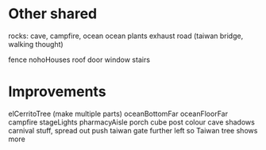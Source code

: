 # Other shared
rocks: cave, campfire, ocean
ocean plants
exhaust
road (taiwan bridge, walking thought)

fence
nohoHouses
roof
door
window
stairs

# Improvements
elCerritoTree (make multiple parts)
oceanBottomFar
oceanFloorFar
campfire
stageLights
pharmacyAisle
porch cube post colour
cave shadows
carnival stuff, spread out
push taiwan gate further left so Taiwan tree shows more